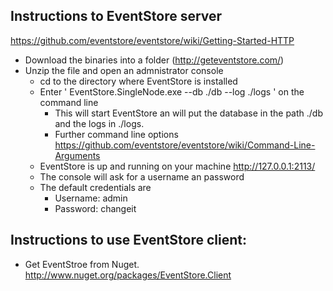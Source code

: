 ## Instructions to EventStore server ##

https://github.com/eventstore/eventstore/wiki/Getting-Started-HTTP

*	Download the binaries into a folder (http://geteventstore.com/)
*	Unzip the file and open an admnistrator console
	*	cd to the directory where EventStore is installed
	*	Enter ' EventStore.SingleNode.exe --db ./db --log ./logs ' on the command line
		*	This will start EventStore an will put the database in the path ./db and the logs in ./logs.
		*	Further command line options https://github.com/eventstore/eventstore/wiki/Command-Line-Arguments
	*	EventStore is up and running on your machine http://127.0.0.1:2113/
	*	The console will ask for a username an password
	*	The default credentials are 
		*	Username: admin
		*	Password: changeit

## Instructions to use EventStore client: ##

*	Get EventStroe from Nuget. http://www.nuget.org/packages/EventStore.Client


	